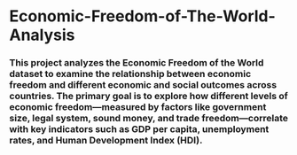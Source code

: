 # Economic-Freedom-of-The-World-Analysis

### This project analyzes the Economic Freedom of the World dataset to examine the relationship between economic freedom and different economic and social outcomes across countries. The primary goal is to explore how different levels of economic freedom—measured by factors like government size, legal system, sound money, and trade freedom—correlate with key indicators such as GDP per capita, unemployment rates, and Human Development Index (HDI).
